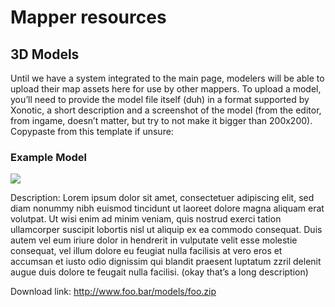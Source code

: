 Mapper resources
================

3D Models
---------

Until we have a system integrated to the main page, modelers will be able to upload their map assets here for use by other mappers. To upload a model, you’ll need to provide the model file itself (duh) in a format supported by Xonotic, a short description and a screenshot of the model (from the editor, from ingame, doesn’t matter, but try to not make it bigger than 200x200). Copypaste from this template if unsure:

### Example Model
![](http://pics.nexuizninjaz.com/images/of2e4xzdl5pxymi4yhq5.png)

Description: Lorem ipsum dolor sit amet, consectetuer adipiscing elit, sed diam nonummy nibh euismod tincidunt ut laoreet dolore magna aliquam erat volutpat. Ut wisi enim ad minim veniam, quis nostrud exerci tation ullamcorper suscipit lobortis nisl ut aliquip ex ea commodo consequat. Duis autem vel eum iriure dolor in hendrerit in vulputate velit esse molestie consequat, vel illum dolore eu feugiat nulla facilisis at vero eros et accumsan et iusto odio dignissim qui blandit praesent luptatum zzril delenit augue duis dolore te feugait nulla facilisi. (okay that’s a long description)

Download link: http://www.foo.bar/models/foo.zip

